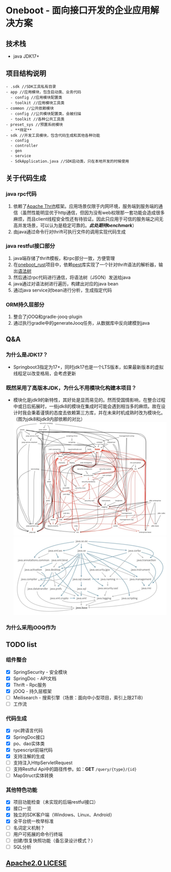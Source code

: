 # Oneboot - 面向接口开发的企业应用解决方案

## 技术栈

- java JDK17+

## 项目结构说明

```log
- .sdk //SDK工具私有目录
- app //应用模块，包含启动类、业务代码
  - config //应用模块配置类
  - toolkit //应用模块工具类
- common //公共依赖模块
  - config //公共模块配置类，会被扫描
  - toolkit //各种公共工具类
- preset_sys //预置系统模块
  - **待定**
- sdk //开发工具模块，包含代码生成和其他各种功能
  - config
  - controller
  - gen
  - service
  - SdkApplication.java //SDK启动类，只在本地开发的时候使用
```

## 关于代码生成

### java rpc代码

1. 依赖了[Apache Thrift](https://thrift.apache.org/)框架。应用场景仅限于内网环境，服务端到服务端的通信（虽然性能明显优于http通信，但因为没有web权限那一套功能会造成很多麻烦，而且client线程安全性还有待验证。因此只应用于可信的服务端之间无高并发场景，可以认为是稳定可靠的。***此处期待benchmark***）
2. 由java通过命令行对thrift可执行文件的调用实现代码生成

### java restful接口部分

1. java端存储了thrift模板，和rpc部分一致，方便管理
2. 在[oneboot_rust](https://github.com/AlphaFoxz/oneboot_rust)项目中，依赖[pest](https://crates.io/crates/pest)库实现了一个针对thrift语法的解析器，输出[语法树](https://baike.baidu.com/item/%E8%AF%AD%E6%B3%95%E6%95%B0?fromtitle=%E8%AF%AD%E6%B3%95%E6%A0%91)
3. 然后通过rpc代码进行通信，将语法树（JSON）发送给java
4. java通过对语法树进行遍历，构建出对应的java bean
5. 通过java service对bean进行分析，生成指定代码

### ORM持久层部分

1. 整合了jOOQ和gradle-jooq-plugin
2. 通过执行gradle中的generateJooq任务，从数据库中反向建模到java

## Q&A

### 为什么是JDK17？

- Springboot3指定为17+，同时jdk17也是一个LTS版本，如果最新版本的虚拟线程足以改变格局，会考虑更新

### 既然采用了高版本JDK，为什么不用模块化构建本项目？

- 模块化是jdk9的新特性，其好处是显而易见的。然而受国情影响，在整合过程中或日后拓展时，一些jdk8的模块在集成时可能会遇到相当多的麻烦。故在设计时我会秉着谨慎的态度去依赖第三方库，并在未来时机成熟时改为模块化。（图为jdk8和jdk9内部依赖的对比）![jdk8内部依赖关系](.doc/jdk8_deps.jpeg)![jdk9内部依赖关系](.doc/jdk9_deps.jpeg)

### 为什么采用jOOQ作为

## TODO list

### 组件整合

- [X]  SpringSecurity - 安全模块
- [X]  SpringDoc - API文档
- [X]  Thrift - Rpc服务
- [X]  jOOQ - 持久层框架
- [ ]  Meilisearch - 搜索引擎（场景：面向中小型项目，索引上限2TiB）
- [ ]  工作流

### 代码生成

- [X]  rpc跨语言代码
- [X]  SpringDoc接口
- [X]  po、dao实体类
- [X]  typescript前端代码
- [X]  支持注解的生成
  - [ ]  支持注入HttpServletRequest
- [ ]  支持Restful Api中的路径传参。如：**GET** `/query/{type}/{id}`
- [ ]  MapStruct实体转换

### 其他特色功能

- [X]  项目功能检查（未实现的后端restful接口）
- [X]  接口一览
- [X]  独立的SDK客户端（Windows、Linux、Android）
- [X]  全平台统一枚举标准
- [ ]  名词定义机制？
- [ ]  用户可拓展的命令行终端
- [ ]  创建/恢复快照功能（备忘录设计模式？）
- [ ]  SQL分析

## [Apache2.0 LICESE](./LICENSE)
